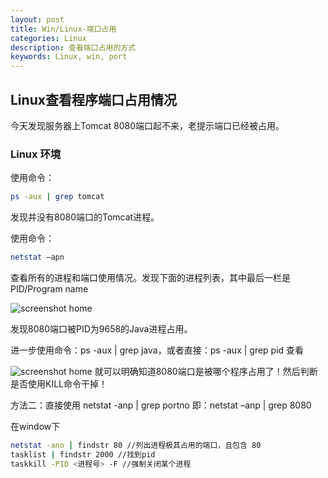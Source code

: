 ```yaml
---
layout: post
title: Win/Linux-端口占用
categories: Linux
description: 查看端口占用的方式
keywords: Linux, win, port
---
```


## Linux查看程序端口占用情况
今天发现服务器上Tomcat 8080端口起不来，老提示端口已经被占用。
### Linux 环境

使用命令：
```bash
ps -aux | grep tomcat
```


发现并没有8080端口的Tomcat进程。

使用命令：
```bash
netstat –apn
```
查看所有的进程和端口使用情况。发现下面的进程列表，其中最后一栏是PID/Program name 

![screenshot home](https://swaiter.github.io/images/wiki/port.jpg)

发现8080端口被PID为9658的Java进程占用。

进一步使用命令：ps -aux | grep java，或者直接：ps -aux | grep pid 查看

![screenshot home](https://swaiter.github.io/images/wiki/pid.jpg)
就可以明确知道8080端口是被哪个程序占用了！然后判断是否使用KILL命令干掉！


方法二：直接使用 netstat   -anp   |   grep  portno
即：netstat –anp | grep 8080

在window下
```bash
netstat -ano | findstr 80 //列出进程极其占用的端口，且包含 80  
tasklist | findstr 2000 //找到pid
taskkill -PID <进程号> -F //强制关闭某个进程
```